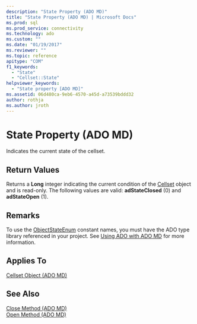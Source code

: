```yaml
---
description: "State Property (ADO MD)"
title: "State Property (ADO MD) | Microsoft Docs"
ms.prod: sql
ms.prod_service: connectivity
ms.technology: ado
ms.custom: ""
ms.date: "01/19/2017"
ms.reviewer: ""
ms.topic: reference
apitype: "COM"
f1_keywords: 
  - "State"
  - "Cellset::State"
helpviewer_keywords: 
  - "State property [ADO MD]"
ms.assetid: 06d480ca-9eb6-4570-a45d-a73539bddd32
author: rothja
ms.author: jroth
---
```

# State Property (ADO MD)
Indicates the current state of the cellset.  
  
## Return Values  
 Returns a **Long** integer indicating the current condition of the [Cellset](./cellset-object-ado-md.md) object and is read-only. The following values are valid: **adStateClosed** (0) and **adStateOpen** (1).  
  
## Remarks  
 To use the [ObjectStateEnum](../ado-api/objectstateenum.md) constant names, you must have the ADO type library referenced in your project. See [Using ADO with ADO MD](../../guide/multidimensional/using-ado-with-ado-md.md) for more information.  
  
## Applies To  
 [Cellset Object (ADO MD)](./cellset-object-ado-md.md)  
  
## See Also  
 [Close Method (ADO MD)](./close-method-ado-md.md)   
 [Open Method (ADO MD)](./open-method-ado-md.md)